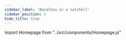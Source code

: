 ```yaml
---
sidebar_label: 'Bacalhau in a nutshell'
sidebar_position: 1
hide_title: true
---
```


import Homepage from "../src/components/Homepage.js"

<Homepage></Homepage>